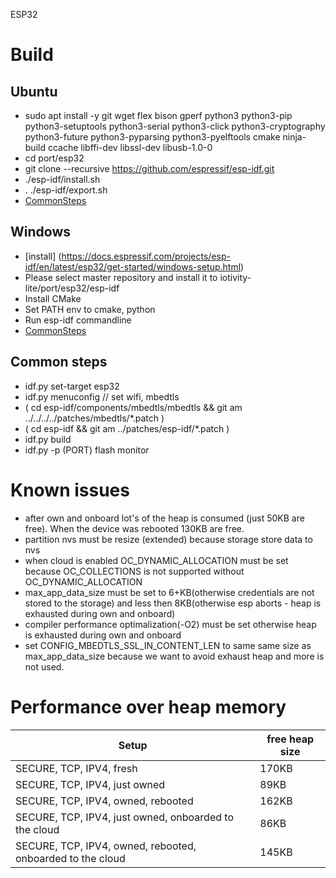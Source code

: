 ESP32

# Build

## Ubuntu
- sudo apt install -y git wget flex bison gperf python3 python3-pip python3-setuptools python3-serial python3-click python3-cryptography python3-future python3-pyparsing python3-pyelftools cmake ninja-build ccache libffi-dev libssl-dev libusb-1.0-0
 - cd port/esp32
 - git clone --recursive https://github.com/espressif/esp-idf.git 
 - ./esp-idf/install.sh
 - . ./esp-idf/export.sh
 - [CommonSteps](#common-steps)

## Windows
 - [install] (https://docs.espressif.com/projects/esp-idf/en/latest/esp32/get-started/windows-setup.html)
 - Please select master repository and install it to iotivity-lite/port/esp32/esp-idf
 - Install CMake
 - Set PATH env to cmake, python
 - Run esp-idf commandline
 - [CommonSteps](#common-steps)


## Common steps
- idf.py set-target esp32
- idf.py menuconfig // set wifi, mbedtls
- ( cd esp-idf/components/mbedtls/mbedtls && git am ../../../../patches/mbedtls/*.patch )
- ( cd esp-idf && git am ../patches/esp-idf/*.patch )
- idf.py build
- idf.py -p (PORT) flash monitor

# Known issues
 - after own and onboard lot's of the heap is consumed (just 50KB are free). When the device was rebooted 130KB are free.
 - partition nvs must be resize (extended) because storage store data to nvs
 - when cloud is enabled OC_DYNAMIC_ALLOCATION must be set because OC_COLLECTIONS is not supported without OC_DYNAMIC_ALLOCATION
 - max_app_data_size must be set to 6+KB(otherwise credentials are not stored to the storage) and less then 8KB(otherwise esp aborts - heap is exhausted during own and onboard)
 - compiler performance optimalization(-O2) must be set otherwise heap is exhausted during own and onboard
 - set CONFIG_MBEDTLS_SSL_IN_CONTENT_LEN to same same size as max_app_data_size because we want to avoid exhaust heap and more is not used.

# Performance over heap memory
| Setup | free heap size |
| --------- | ----------- | 
| SECURE, TCP, IPV4, fresh | 170KB |
| SECURE, TCP, IPV4, just owned | 89KB |
| SECURE, TCP, IPV4, owned, rebooted | 162KB |
| SECURE, TCP, IPV4, just owned, onboarded to the cloud | 86KB |
| SECURE, TCP, IPV4, owned, rebooted, onboarded to the cloud | 145KB |

